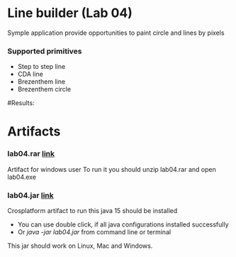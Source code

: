 # Line builder (Lab 04)
Symple application provide opportunities to paint circle and lines by pixels
### Supported primitives
* Step to step line
* CDA line
* Brezenthem line
* Brezenthem circle

#Results:
![]()
![]()
![]()
![]()

# Artifacts
### lab04.rar [link]()
Artifact for windows user
To run it you should unzip lab04.rar and open lab04.exe

### lab04.jar [link]()
Crosplatform artifact to run this java 15 should be installed
* You can use double click, if all java configurations installed successfully
* Or *java -jar lab04.jar* from command line or terminal 

This jar should work on Linux, Mac and Windows.



